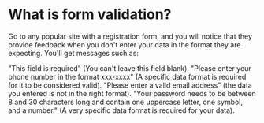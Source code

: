 # What is form validation?
Go to any popular site with a registration form, and you will notice that they provide feedback when you don't enter your data in the format they are expecting. You'll get messages such as:

"This field is required" (You can't leave this field blank).
"Please enter your phone number in the format xxx-xxxx" (A specific data format is required for it to be considered valid).
"Please enter a valid email address" (the data you entered is not in the right format).
"Your password needs to be between 8 and 30 characters long and contain one uppercase letter, one symbol, and a number." (A very specific data format is required for your data).
